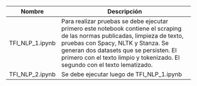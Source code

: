 

|Nombre   | Descripción   |
|---------|--------------|
| TFI_NLP_1.ipynb  | Para realizar pruebas se debe ejecutar primero este notebook contiene el scraping de las normas publicadas, limpieza de texto, pruebas con Spacy, NLTK y Stanza. Se generan dos datasets que se persisten. El primero con el texto limpio y tokenizado. El segundo con el texto lematizado. |
| TFI_NLP_2.ipynb  | Se debe ejecutar luego de TFI_NLP_1.ipynb|
